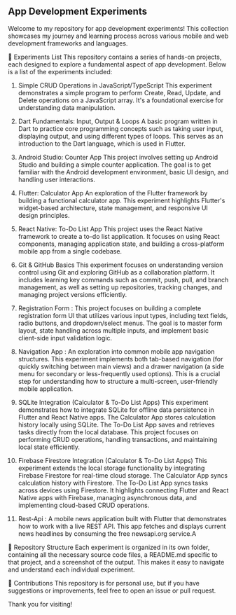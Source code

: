 ## App Development Experiments
Welcome to my repository for app development experiments! This collection showcases my journey and learning process across various mobile and web development frameworks and languages.

🚀 Experiments List
This repository contains a series of hands-on projects, each designed to explore a fundamental aspect of app development. Below is a list of the experiments included:

1. Simple CRUD Operations in JavaScript/TypeScript
This experiment demonstrates a simple program to perform Create, Read, Update, and Delete operations on a JavaScript array. It's a foundational exercise for understanding data manipulation.

2. Dart Fundamentals: Input, Output & Loops
A basic program written in Dart to practice core programming concepts such as taking user input, displaying output, and using different types of loops. This serves as an introduction to the Dart language, which is used in Flutter.

3. Android Studio: Counter App
This project involves setting up Android Studio and building a simple counter application. The goal is to get familiar with the Android development environment, basic UI design, and handling user interactions.

4. Flutter: Calculator App
An exploration of the Flutter framework by building a functional calculator app. This experiment highlights Flutter's widget-based architecture, state management, and responsive UI design principles.

5. React Native: To-Do List App
This project uses the React Native framework to create a to-do list application. It focuses on using React components, managing application state, and building a cross-platform mobile app from a single codebase.

6. Git & GitHub Basics
This experiment focuses on understanding version control using Git and exploring GitHub as a collaboration platform. It includes learning key commands such as commit, push, pull, and branch management, as well as setting up repositories, tracking changes, and managing project versions efficiently.

7. Registration Form :
This project focuses on building a complete registration form UI that utilizes various input types, including text fields, radio buttons, and dropdown/select menus. The goal is to master form layout, state handling across multiple inputs, and implement basic client-side input validation logic.

8. Navigation App :
An exploration into common mobile app navigation structures. This experiment implements both tab-based navigation (for quickly switching between main views) and a drawer navigation (a side menu for secondary or less-frequently used options). This is a crucial step for understanding how to structure a multi-screen, user-friendly mobile application.

9. SQLite Integration (Calculator & To-Do List Apps)
This experiment demonstrates how to integrate SQLite for offline data persistence in Flutter and React Native apps.
The Calculator App stores calculation history locally using SQLite.
The To-Do List App saves and retrieves tasks directly from the local database.
This project focuses on performing CRUD operations, handling transactions, and maintaining local state efficiently.

10. Firebase Firestore Integration (Calculator & To-Do List Apps)
This experiment extends the local storage functionality by integrating Firebase Firestore for real-time cloud storage.
The Calculator App syncs calculation history with Firestore.
The To-Do List App syncs tasks across devices using Firestore.
It highlights connecting Flutter and React Native apps with Firebase, managing asynchronous data, and implementing cloud-based CRUD operations.

11. Rest-Api :
A mobile news application built with Flutter that demonstrates how to work with a live REST API. This app fetches and displays current news headlines by consuming the free newsapi.org service.A

📁 Repository Structure
Each experiment is organized in its own folder, containing all the necessary source code files, a README.md specific to that project, and a screenshot of the output. This makes it easy to navigate and understand each individual experiment.

🤝 Contributions
This repository is for personal use, but if you have suggestions or improvements, feel free to open an issue or pull request.

Thank you for visiting!
